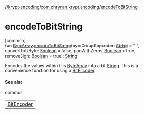 //[krypt-encoding](../../index.md)/[com.chrynan.krypt.encoding](index.md)/[encodeToBitString](encode-to-bit-string.md)

# encodeToBitString

[common]\
fun [ByteArray](https://kotlinlang.org/api/latest/jvm/stdlib/kotlin/-byte-array/index.html).[encodeToBitString](encode-to-bit-string.md)(byteGroupSeparator: [String](https://kotlinlang.org/api/latest/jvm/stdlib/kotlin/-string/index.html) = &quot; &quot;, convertToUByte: [Boolean](https://kotlinlang.org/api/latest/jvm/stdlib/kotlin/-boolean/index.html) = false, padWithZeros: [Boolean](https://kotlinlang.org/api/latest/jvm/stdlib/kotlin/-boolean/index.html) = true, removeSign: [Boolean](https://kotlinlang.org/api/latest/jvm/stdlib/kotlin/-boolean/index.html) = true): [String](https://kotlinlang.org/api/latest/jvm/stdlib/kotlin/-string/index.html)

Encodes the values within this [ByteArray](https://kotlinlang.org/api/latest/jvm/stdlib/kotlin/-byte-array/index.html) into a bit [String](https://kotlinlang.org/api/latest/jvm/stdlib/kotlin/-string/index.html). This is a convenience function for using a [BitEncoder](-bit-encoder/index.md).

#### See also

common

| |
|---|
| [BitEncoder](-bit-encoder/index.md) |
